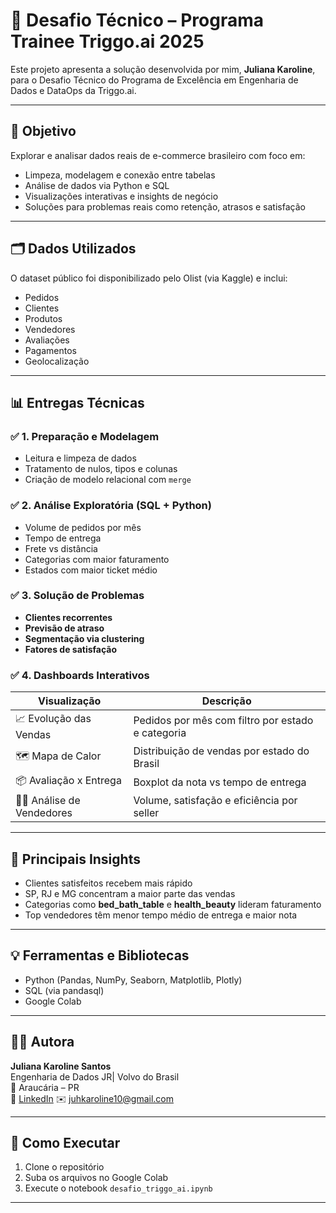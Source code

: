 # 🚀 Desafio Técnico – Programa Trainee Triggo.ai 2025

Este projeto apresenta a solução desenvolvida por mim, **Juliana Karoline**, para o Desafio Técnico do Programa de Excelência em Engenharia de Dados e DataOps da Triggo.ai.

---

## 📌 Objetivo

Explorar e analisar dados reais de e-commerce brasileiro com foco em:
- Limpeza, modelagem e conexão entre tabelas
- Análise de dados via Python e SQL
- Visualizações interativas e insights de negócio
- Soluções para problemas reais como retenção, atrasos e satisfação

---

## 🗂️ Dados Utilizados

O dataset público foi disponibilizado pelo Olist (via Kaggle) e inclui:
- Pedidos
- Clientes
- Produtos
- Vendedores
- Avaliações
- Pagamentos
- Geolocalização

---

## 📊 Entregas Técnicas

### ✅ 1. Preparação e Modelagem
- Leitura e limpeza de dados
- Tratamento de nulos, tipos e colunas
- Criação de modelo relacional com `merge`

### ✅ 2. Análise Exploratória (SQL + Python)
- Volume de pedidos por mês
- Tempo de entrega
- Frete vs distância
- Categorias com maior faturamento
- Estados com maior ticket médio

### ✅ 3. Solução de Problemas
- **Clientes recorrentes**
- **Previsão de atraso**
- **Segmentação via clustering**
- **Fatores de satisfação**

### ✅ 4. Dashboards Interativos

| Visualização | Descrição |
|--------------|-----------|
| 📈 Evolução das Vendas | Pedidos por mês com filtro por estado e categoria |
| 🗺️ Mapa de Calor | Distribuição de vendas por estado do Brasil |
| 📦 Avaliação x Entrega | Boxplot da nota vs tempo de entrega |
| 🧑‍💼 Análise de Vendedores | Volume, satisfação e eficiência por seller |

---

## 🧠 Principais Insights

- Clientes satisfeitos recebem mais rápido
- SP, RJ e MG concentram a maior parte das vendas
- Categorias como **bed_bath_table** e **health_beauty** lideram faturamento
- Top vendedores têm menor tempo médio de entrega e maior nota

---

## 💡 Ferramentas e Bibliotecas

- Python (Pandas, NumPy, Seaborn, Matplotlib, Plotly)
- SQL (via pandasql)
- Google Colab

---

## 👩‍💻 Autora

**Juliana Karoline Santos**  
 Engenharia de Dados JR| Volvo do Brasil  
📍 Araucária – PR  
🔗 [LinkedIn]((https://www.linkedin.com/in/julianakarolinesantos/))
✉️ juhkaroline10@gmail.com

---

## 📝 Como Executar

1. Clone o repositório
2. Suba os arquivos no Google Colab
3. Execute o notebook `desafio_triggo_ai.ipynb`

---
